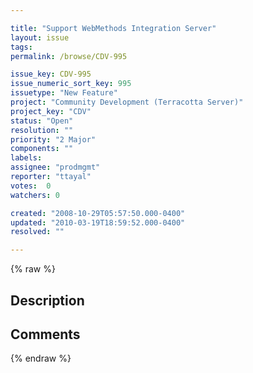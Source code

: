 ```yaml
---

title: "Support WebMethods Integration Server"
layout: issue
tags: 
permalink: /browse/CDV-995

issue_key: CDV-995
issue_numeric_sort_key: 995
issuetype: "New Feature"
project: "Community Development (Terracotta Server)"
project_key: "CDV"
status: "Open"
resolution: ""
priority: "2 Major"
components: ""
labels: 
assignee: "prodmgmt"
reporter: "ttayal"
votes:  0
watchers: 0

created: "2008-10-29T05:57:50.000-0400"
updated: "2010-03-19T18:59:52.000-0400"
resolved: ""

---
```




{% raw %}



## Description

<div markdown="1" class="description">



</div>

## Comments



{% endraw %}
